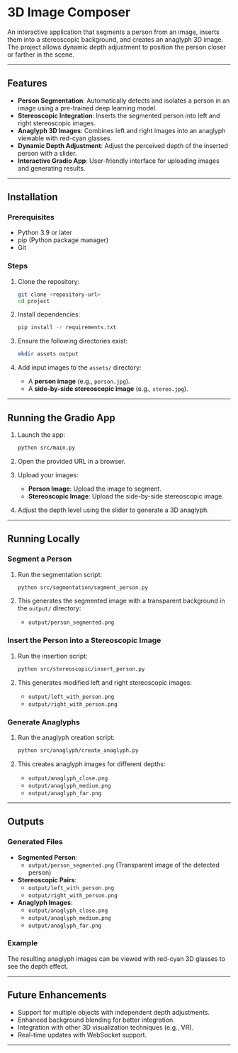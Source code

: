 
# 3D Image Composer

An interactive application that segments a person from an image, inserts them into a stereoscopic background, and creates an anaglyph 3D image. The project allows dynamic depth adjustment to position the person closer or farther in the scene.

---

## Features

- **Person Segmentation**: Automatically detects and isolates a person in an image using a pre-trained deep learning model.
- **Stereoscopic Integration**: Inserts the segmented person into left and right stereoscopic images.
- **Anaglyph 3D Images**: Combines left and right images into an anaglyph viewable with red-cyan glasses.
- **Dynamic Depth Adjustment**: Adjust the perceived depth of the inserted person with a slider.
- **Interactive Gradio App**: User-friendly interface for uploading images and generating results.

---

## Installation

### Prerequisites

- Python 3.9 or later
- pip (Python package manager)
- Git

### Steps

1. Clone the repository:
   ```bash
   git clone <repository-url>
   cd project
   ```

2. Install dependencies:
   ```bash
   pip install -r requirements.txt
   ```

3. Ensure the following directories exist:
   ```bash
   mkdir assets output
   ```

4. Add input images to the `assets/` directory:
   - A **person image** (e.g., `person.jpg`).
   - A **side-by-side stereoscopic image** (e.g., `stereo.jpg`).

---

## Running the Gradio App

1. Launch the app:
   ```bash
   python src/main.py
   ```

2. Open the provided URL in a browser.

3. Upload your images:
   - **Person Image**: Upload the image to segment.
   - **Stereoscopic Image**: Upload the side-by-side stereoscopic image.

4. Adjust the depth level using the slider to generate a 3D anaglyph.

---

## Running Locally

### Segment a Person

1. Run the segmentation script:
   ```bash
   python src/segmentation/segment_person.py
   ```

2. This generates the segmented image with a transparent background in the `output/` directory:
   - `output/person_segmented.png`

### Insert the Person into a Stereoscopic Image

1. Run the insertion script:
   ```bash
   python src/stereoscopic/insert_person.py
   ```

2. This generates modified left and right stereoscopic images:
   - `output/left_with_person.png`
   - `output/right_with_person.png`

### Generate Anaglyphs

1. Run the anaglyph creation script:
   ```bash
   python src/anaglyph/create_anaglyph.py
   ```

2. This creates anaglyph images for different depths:
   - `output/anaglyph_close.png`
   - `output/anaglyph_medium.png`
   - `output/anaglyph_far.png`

---

## Outputs

### Generated Files

- **Segmented Person**: 
  - `output/person_segmented.png` (Transparent image of the detected person)
- **Stereoscopic Pairs**:
  - `output/left_with_person.png`
  - `output/right_with_person.png`
- **Anaglyph Images**:
  - `output/anaglyph_close.png`
  - `output/anaglyph_medium.png`
  - `output/anaglyph_far.png`

### Example

The resulting anaglyph images can be viewed with red-cyan 3D glasses to see the depth effect.

---

## Future Enhancements

- Support for multiple objects with independent depth adjustments.
- Enhanced background blending for better integration.
- Integration with other 3D visualization techniques (e.g., VR).
- Real-time updates with WebSocket support.

---
